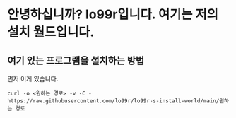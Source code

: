 # 안녕하십니까? lo99r입니다. 여기는 저의 설치 월드입니다.
## 여기 있는 프로그램을 설치하는 방법
먼저 이게 있습니다.
```방법
curl -o <원하는 경로> -v -C - https://raw.githubusercontent.com/lo99r/lo99r-s-install-world/main/원하는 경로
```